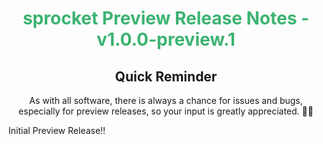 <h1 align="center" style="color: mediumseagreen;font-weight: bold;">
sprocket Preview Release Notes - v1.0.0-preview.1
</h1>

<h2 align="center" style="font-weight: bold;">Quick Reminder</h2>

<div align="center">

As with all software, there is always a chance for issues and bugs, especially for preview releases, so your input is greatly appreciated. 🙏🏼
</div>

Initial Preview Release!!
